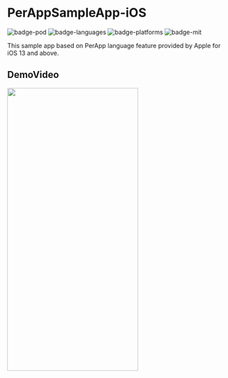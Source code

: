 # PerAppSampleApp-iOS

![badge-pod] ![badge-languages] ![badge-platforms] ![badge-mit]

This sample app based on PerApp language feature provided by Apple for iOS 13 and above.

## DemoVideo

<img src="https://github.com/RPiyush/PerAppSampleApp-iOS/assets/5211430/70ac974c-35ab-4475-a09f-67ad4c0f0706" width="300" height="650">


[badge-platforms]: https://img.shields.io/badge/platforms-iOS-lightgrey.svg
[badge-pod]: https://img.shields.io/cocoapods/v/JDragonHUD.svg?label=version
[badge-languages]: https://www.svgrepo.com/show/376351/swift.svg
[badge-mit]: https://img.shields.io/badge/license-MIT-blue.svg
